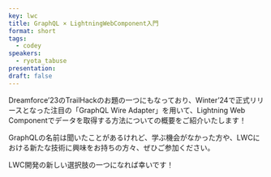```yaml
---
key: lwc
title: GraphQL × LightningWebComponent入門
format: short
tags:
  - codey
speakers:
  - ryota_tabuse
presentation: 
draft: false
---
```

Dreamforce’23のTrailHackのお題の一つにもなっており、Winter’24で正式リリースとなった注目の「GraphQL Wire Adapter」を用いて、Lightning Web Componentでデータを取得する方法についての概要をご紹介いたします！

GraphQLの名前は聞いたことがあるけれど、学ぶ機会がなかった方や、LWCにおける新たな技術に興味をお持ちの方々、ぜひご参加ください。

LWC開発の新しい選択肢の一つになれば幸いです！